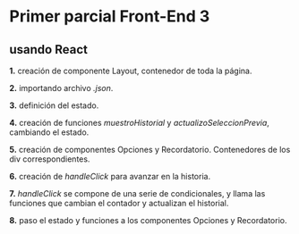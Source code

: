 # Primer parcial Front-End 3
## usando React
**1.** creación de componente Layout, contenedor de toda la página.

**2.** importando archivo *.json*.

**3.** definición del estado.

**4.** creación de funciones *muestroHistorial* y *actualizoSeleccionPrevia*, cambiando el estado.

**5.** creación de componentes Opciones y Recordatorio. Contenedores de los div correspondientes.

**6.** creación de *handleClick* para avanzar en la historia.

**7.** *handleClick* se compone de una serie de condicionales, y llama las funciones que cambian el contador y actualizan el historial.

**8.** paso el estado y funciones a los componentes Opciones y Recordatorio.